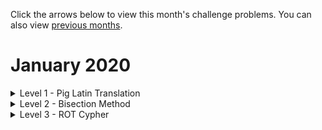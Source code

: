 Click the arrows below to view this month's challenge problems. You can also view [previous months](/previous).

# January 2020

<details>
  <summary>Level 1 - Pig Latin Translation</summary>

### Problem

Write a function which translates a sentence from English to Pig Latin.

A word beginning with a vowel e.g. 'apple' has '-way' appended, i.e. 'apple-way'.

A word beginning with a consonant e.g. 'banana' has the consonant moved to the end to form the suffix, i.e. 'anana-bay'

    >>> to_pig_latin('aberdeen python')
    'aberdeen-way ython-pay'

### Ideas for Enhancment

Ensure your function can handle capitalisation and punctuation.

    >>> to_pig_latin('Aberdeen Python is a fun event. We all love coding Python!')
    'Aberdeen-way ython-Pay is-way a-way un-fay event-way. e-Way all-way ove-lay oding-cay ython-Pay!'

Implement a translation from Pig Latin back to English.

    >>> from_pig_latin('Aberdeen-way ython-Pay is-way a-way un-fay event-way. e-Way all-way ove-lay oding-cay ython-Pay!')
    'Aberdeen Python is a fun event. We all love coding Python!'

Think about how to deal with ambiguity with the suffix 'way'. Should 'event-way' become 'event' or 'wevent'? Perhaps we need a dictionary?

</details>

<details>
  <summary>Level 2 - Bisection Method</summary>

### Problem

Write a function:

    def bisection(f, left, right, dp):
        ...

which returns the value of `x` (correct to `dp` decimal places) in the range `[left, right]` such that `f(x) = 0`.

You may assume that one of `f(left)` and `f(right)` is positive and the other is negative, and that `f` is a smooth continuous function (meaning the function crosses the x-axis at some point in the range `[left, right]`)

### Example usage

We want to find a value `x` (to `6` d.p.) in the range `[2.1, 2.3]` such that `x * e^(-x) - 0.25 = 0`.

    >>> import math
    >>> bisection(lambda x: x * math.exp(-x) - 0.25, 2.1, 2.3, 6)
    2.153292

The solution is 2.153292 (to 6 d.p.)

The same function has a solution in between 0 and 1; find this other solution to 8 decimal places.

### Hints

We start by considering values of `x` in the range `[left, right]`

In the example: `[left, right]` = `[2.1, 2.3]`

Now find the midpoint `mid`

In the example: `mid = 2.2`

If `f(mid) < 0 < f(right)` or `f(mid) > 0 > f(right)`, then the solution is in `[mid, right]`, we continue using the `[mid, right]`, splitting this range in half again.

If `f(left) < 0 < f(mid)` or `f(left) > 0 > f(mid)`, then the solution is in `[left, mid]`, we continue using the `[mid, right]`, splitting this range in half again.

We stop once the two end points of the range agree to dp decimal places, and return the value rounded to dp decimal places.

</details>

<details>
  <summary>Level 3 - ROT Cypher</summary>

### Problem

Write a program to encode plaintext using a rotation cypher. i.e. if the key is `5` then each character moves forward `5` places in the alphabet. (`A` -> `F`, and `Y` -> `D`) Drop all non-alphabetic characters.

Input example:

    >>> encrypt('Python Aberdeen!', 5)
    UDYMTSFGJWIJJS

Have your program split the output into chunks of a size you can choose (in the example below chunk size 4) to disguise the input further. If the length of the input is not a multiple of the chunk size, just pad out the end with randomly-chosen junk letter (here `XI` is just padding and has no meaning).

    >>> encrypt('Python Aberdeen!', 5, 4)
    UDYM TSFG JWIJ JSXI

Write a decrypt function which takes an encpyted string and key. Note that you will have lost formatting and the string will end with some junk characters, but this is okay.

    >>> encrypt('UDYM TSFG JWIJ JSXI', 5)
    PYTH ONAB ERDE ENSD

Test your decrpyption: [`CYPHER1.txt`](/2020-01/level3/CYPHER1.txt) was encoded with the key `4`, check that is decodes.

### Ideas for Enhancment

[`CYPHER2.txt`](/2020-01/level3/CYPHER2.txt) was encoded with an unknown key.

Write a program to automatically detect and decrpty the key by explointing thayt fact that `E` is the most common letter in the English language. Have your program automatically crack the above file without a human having to guess and check keys.

</details>
